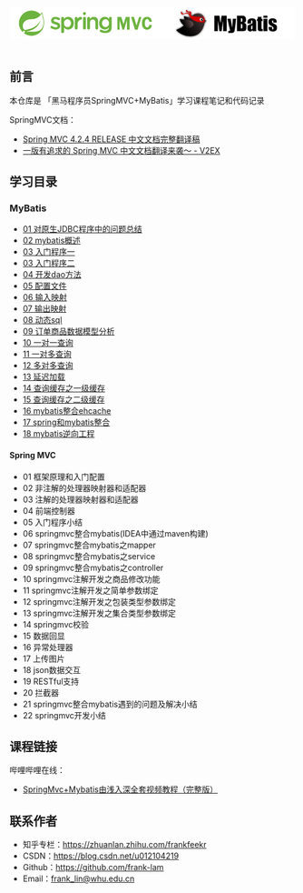 <div align="center"> <img src="imgs/logo2.png" width=""/></div><br/>



## 前言

本仓库是 「黑马程序员SpringMVC+MyBatis」学习课程笔记和代码记录



SpringMVC文档：

- [Spring MVC 4.2.4 RELEASE 中文文档完整翻译稿](https://github.com/linesh-simplicity/translation-spring-mvc-4-documentation)
- [一版有追求的 Spring MVC 中文文档翻译来袭～ - V2EX](https://www.v2ex.com/t/288717)



## 学习目录

### MyBatis
- [01 对原生JDBC程序中的问题总结](mybatis/01%20对原生JDBC程序中的问题总结.md)
- [02 mybatis概述](mybatis/02%20mybatis概述.md)
- [03 入门程序一](mybatis/03%20入门程序一.md)
- [03 入门程序二](mybatis/03%20入门程序二.md)
- [04 开发dao方法](mybatis/04%20开发dao方法.md)
- [05 配置文件](mybatis/05%20配置文件.md)
- [06 输入映射](mybatis/06%20输入映射.md)
- [07 输出映射](mybatis/07%20输出映射.md)
- [08 动态sql](mybatis/08%20动态sql.md)
- [09 订单商品数据模型分析](mybatis/09%20订单商品数据模型分析.md)
- [10 一对一查询](mybatis/10%20一对一查询.md)
- [11 一对多查询](mybatis/11%20一对多查询.md)
- [12 多对多查询](mybatis/12%20多对多查询.md)
- [13 延迟加载](mybatis/13%20延迟加载.md)
- [14 查询缓存之一级缓存](mybatis/14%20查询缓存之一级缓存.md)
- [15 查询缓存之二级缓存](mybatis/15%20查询缓存之二级缓存.md)
- [16 mybatis整合ehcache](mybatis/16%20mybatis整合ehcache.md)
- [17 spring和mybatis整合](mybatis/17%20spring和mybatis整合.md)
- [18 mybatis逆向工程](mybatis/18%20mybatis逆向工程.md)




#### Spring MVC
- 01 框架原理和入门配置
- 02 非注解的处理器映射器和适配器
- 03 注解的处理器映射器和适配器
- 04 前端控制器
- 05 入门程序小结
- 06 springmvc整合mybatis(IDEA中通过maven构建)
- 07 springmvc整合mybatis之mapper
- 08 springmvc整合mybatis之service
- 09 springmvc整合mybatis之controller
- 10 springmvc注解开发之商品修改功能
- 11 springmvc注解开发之简单参数绑定
- 12 springmvc注解开发之包装类型参数绑定
- 13 springmvc注解开发之集合类型参数绑定
- 14 springmvc校验
- 15 数据回显
- 16 异常处理器
- 17 上传图片
- 18 json数据交互
- 19 RESTful支持
- 20 拦截器
- 21 springmvc整合mybatis遇到的问题及解决小结
- 22 springmvc开发小结



## 课程链接 

哔哩哔哩在线：

- [SpringMvc+Mybatis由浅入深全套视频教程（完整版）](https://www.bilibili.com/video/av21901888)



## 联系作者

- 知乎专栏：https://zhuanlan.zhihu.com/frankfeekr
- CSDN：https://blog.csdn.net/u012104219
- Github：https://github.com/frank-lam
- Email：frank_lin@whu.edu.cn
